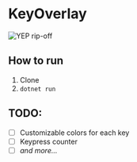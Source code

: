 # KeyOverlay

![YEP](https://streamsentials.com/wp-content/uploads/yep-twitch-emote.png) rip-off

## How to run

1. Clone
2. `dotnet run`

## TODO:

- [ ] Customizable colors for each key
- [ ] Keypress counter
- [ ] *and more...*

